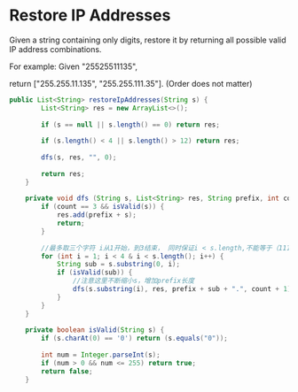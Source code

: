 # Restore IP Addresses

Given a string containing only digits, restore it by returning all possible valid IP address combinations.

For example:
Given "25525511135",

return ["255.255.11.135", "255.255.111.35"]. (Order does not matter)

```java
public List<String> restoreIpAddresses(String s) {
        List<String> res = new ArrayList<>();
        
        if (s == null || s.length() == 0) return res;
        
        if (s.length() < 4 || s.length() > 12) return res;
        
        dfs(s, res, "", 0);
        
        return res;
    }
    
    private void dfs (String s, List<String> res, String prefix, int count) {
        if (count == 3 && isValid(s)) {
            res.add(prefix + s);
            return;
        }
        
        //最多取三个字符 i从1开始，到3结束， 同时保证i < s.length,不能等于（1111）
        for (int i = 1; i < 4 & i < s.length(); i++) {
            String sub = s.substring(0, i);
            if (isValid(sub)) {
                //注意这里不断缩小s，增加prefix长度
                dfs(s.substring(i), res, prefix + sub + ".", count + 1);
            }
        }
    }
    
    private boolean isValid(String s) {
        if (s.charAt(0) == '0') return (s.equals("0"));
        
        int num = Integer.parseInt(s);
        if (num > 0 && num <= 255) return true;
        return false;
    }
```